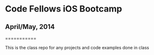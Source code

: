 # Code Fellows iOS Bootcamp
## April/May, 2014
===========

This is the class repo for any projects and code examples done in class